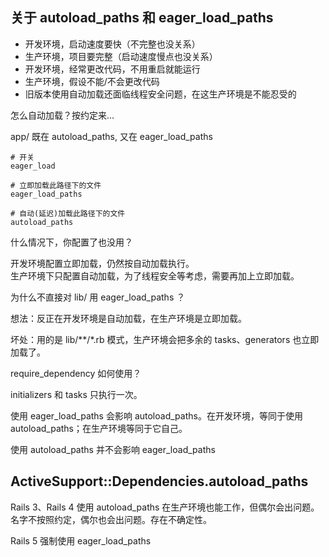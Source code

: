 
## 关于 autoload_paths 和 eager_load_paths

- 开发环境，启动速度要快（不完整也没关系）
- 生产环境，项目要完整（启动速度慢点也没关系）
- 开发环境，经常更改代码，不用重启就能运行
- 生产环境，假设不能/不会更改代码
- 旧版本使用自动加载还面临线程安全问题，在这生产环境是不能忍受的

怎么自动加载？按约定来...

app/ 既在 autoload_paths, 又在 eager_load_paths

```
# 开关
eager_load
```

```
# 立即加载此路径下的文件
eager_load_paths

# 自动(延迟)加载此路径下的文件
autoload_paths
```

什么情况下，你配置了也没用？

开发环境配置立即加载，仍然按自动加载执行。
<br>
生产环境下只配置自动加载，为了线程安全等考虑，需要再加上立即加载。

为什么不直接对 lib/ 用 eager_load_paths ？

想法：反正在开发环境是自动加载，在生产环境是立即加载。

坏处：用的是 lib/**/*.rb 模式，生产环境会把多余的 tasks、generators 也立即加载了。

require_dependency 如何使用？

initializers 和 tasks 只执行一次。

使用 eager_load_paths 会影响 autoload_paths。在开发环境，等同于使用 autoload_paths；在生产环境等同于它自己。

使用 autoload_paths 并不会影响 eager_load_paths

## ActiveSupport::Dependencies.autoload_paths

Rails 3、Rails 4 使用 autoload_paths 在生产环境也能工作，但偶尔会出问题。名字不按照约定，偶尔也会出问题。存在不确定性。

Rails 5 强制使用 eager_load_paths
